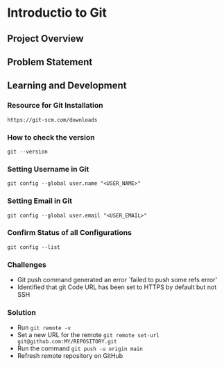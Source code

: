 # Introductio to Git

## Project Overview


## Problem Statement


## Learning and Development


### Resource for Git Installation
`https://git-scm.com/downloads`


### How to check the version
`git --version`


### Setting Username in Git
`git config --global user.name "<USER_NAME>"`


### Setting Email in Git
`git config --global user.email "<USER_EMAIL>"`


### Confirm Status of all Configurations
`git config --list`


### Challenges

- Git push command generated an error `failed to push some refs error'
- Identified that git Code URL has been set to HTTPS by default but not SSH
 

### Solution

- Run `git remote -v`
- Set a new URL for the remote `git remote set-url git@github.com:MY/REPOSITORY.git`
- Run the command `git push -u origin main`
- Refresh remote repository on GitHub

